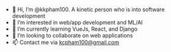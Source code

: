 - 👋 Hi, I’m @kkpham100. A kinetic person who is into software development
- 👀 I’m interested in web/app development and ML/AI
- 🌱 I’m currently learning VueJs, React, and Django
- 💞️ I’m looking to collaborate on web applications
- 📫 Contact me via kcpham100@gmail.com

<!---
kkpham100/kkpham100 is a ✨ special ✨ repository because its `README.md` (this file) appears on your GitHub profile.
You can click the Preview link to take a look at your changes.
--->
